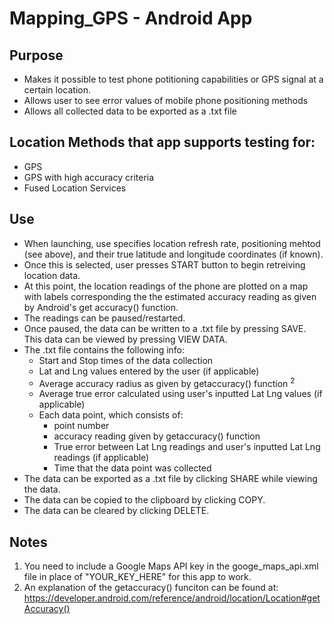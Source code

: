 # Mapping_GPS - Android App
## Purpose
- Makes it possible to test phone potitioning capabilities or GPS signal at a certain location.
- Allows user to see error values of mobile phone positioning methods
- Allows all collected data to be exported as a .txt file
## Location Methods that app supports testing for:
* GPS
* GPS with high accuracy criteria
* Fused Location Services
## Use
- When launching, use specifies location refresh rate, positioning mehtod (see above), and their true latitude and longitude coordinates (if known).
- Once this is selected, user presses START button to begin retreiving location data. 
- At this point, the location readings of the phone are plotted on a map with labels corresponding the the estimated accuracy reading as given by Android's get accuracy() function.
- The readings can be paused/restarted.
- Once paused, the data can be written to a .txt file by pressing SAVE. This data can be viewed by pressing VIEW DATA.
- The .txt file contains the following info:
  - Start and Stop times of the data collection
  - Lat and Lng values entered by the user (if applicable)
  - Average accuracy radius as given by getaccuracy() function <sup>2</sup>
  - Average true error calculated using user's inputted Lat Lng values (if applicable)
  - Each data point, which consists of:
    - point number
    - accuracy reading given by getaccuracy() function
    - True error between Lat Lng readings and user's inputted Lat Lng readings (if applicable)
    - Time that the data point was collected
- The data can be exported as a .txt file by clicking SHARE while viewing the data.
- The data can be copied to the clipboard by clicking COPY.
- The data can be cleared by clicking DELETE.

## Notes
1. You need to include a Google Maps API key in the googe_maps_api.xml file in place of "YOUR_KEY_HERE" for this app to work.
2. An explanation of the getaccuracy() funciton can be found at: https://developer.android.com/reference/android/location/Location#getAccuracy()
